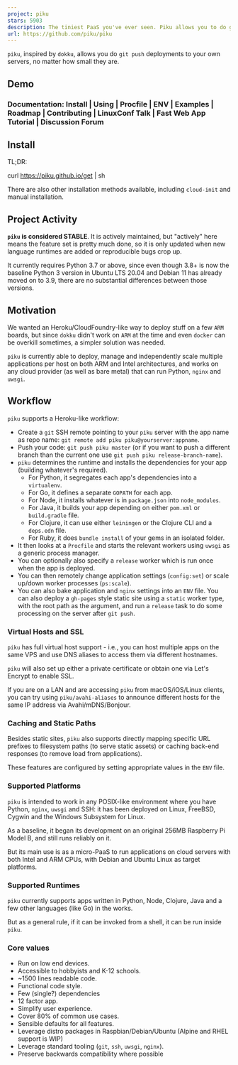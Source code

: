 ```yaml
---
project: piku
stars: 5903
description: The tiniest PaaS you've ever seen. Piku allows you to do git push deployments to your own servers.
url: https://github.com/piku/piku
---
```


`piku`, inspired by `dokku`, allows you do `git push` deployments to your own servers, no matter how small they are.

Demo
----

### Documentation: Install | Using | Procfile | ENV | Examples | Roadmap | Contributing | LinuxConf Talk | Fast Web App Tutorial | Discussion Forum

Install
-------

TL;DR:

curl https://piku.github.io/get | sh

There are also other installation methods available, including `cloud-init` and manual installation.

Project Activity
----------------

**`piku` is considered STABLE**. It is actively maintained, but "actively" here means the feature set is pretty much done, so it is only updated when new language runtimes are added or reproducible bugs crop up.

It currently requires Python 3.7 or above, since even though 3.8+ is now the baseline Python 3 version in Ubuntu LTS 20.04 and Debian 11 has already moved on to 3.9, there are no substantial differences between those versions.

Motivation
----------

We wanted an Heroku/CloudFoundry-like way to deploy stuff on a few `ARM` boards, but since `dokku` didn't work on `ARM` at the time and even `docker` can be overkill sometimes, a simpler solution was needed.

`piku` is currently able to deploy, manage and independently scale multiple applications per host on both ARM and Intel architectures, and works on any cloud provider (as well as bare metal) that can run Python, `nginx` and `uwsgi`.

Workflow
--------

`piku` supports a Heroku-like workflow:

-   Create a `git` SSH remote pointing to your `piku` server with the app name as repo name: `git remote add piku piku@yourserver:appname`.
-   Push your code: `git push piku master` (or if you want to push a different branch than the current one use `git push piku release-branch-name`).
-   `piku` determines the runtime and installs the dependencies for your app (building whatever's required).
    -   For Python, it segregates each app's dependencies into a `virtualenv`.
    -   For Go, it defines a separate `GOPATH` for each app.
    -   For Node, it installs whatever is in `package.json` into `node_modules`.
    -   For Java, it builds your app depending on either `pom.xml` or `build.gradle` file.
    -   For Clojure, it can use either `leiningen` or the Clojure CLI and a `deps.edn` file.
    -   For Ruby, it does `bundle install` of your gems in an isolated folder.
-   It then looks at a `Procfile` and starts the relevant workers using `uwsgi` as a generic process manager.
-   You can optionally also specify a `release` worker which is run once when the app is deployed.
-   You can then remotely change application settings (`config:set`) or scale up/down worker processes (`ps:scale`).
-   You can also bake application and `nginx` settings into an `ENV` file. You can also deploy a `gh-pages` style static site using a `static` worker type, with the root path as the argument, and run a `release` task to do some processing on the server after `git push`.

### Virtual Hosts and SSL

`piku` has full virtual host support - i.e., you can host multiple apps on the same VPS and use DNS aliases to access them via different hostnames.

`piku` will also set up either a private certificate or obtain one via Let's Encrypt to enable SSL.

If you are on a LAN and are accessing `piku` from macOS/iOS/Linux clients, you can try using `piku/avahi-aliases` to announce different hosts for the same IP address via Avahi/mDNS/Bonjour.

### Caching and Static Paths

Besides static sites, `piku` also supports directly mapping specific URL prefixes to filesystem paths (to serve static assets) or caching back-end responses (to remove load from applications).

These features are configured by setting appropriate values in the `ENV` file.

### Supported Platforms

`piku` is intended to work in any POSIX-like environment where you have Python, `nginx`, `uwsgi` and SSH: it has been deployed on Linux, FreeBSD, Cygwin and the Windows Subsystem for Linux.

As a baseline, it began its development on an original 256MB Raspberry Pi Model B, and still runs reliably on it.

But its main use is as a micro-PaaS to run applications on cloud servers with both Intel and ARM CPUs, with Debian and Ubuntu Linux as target platforms.

### Supported Runtimes

`piku` currently supports apps written in Python, Node, Clojure, Java and a few other languages (like Go) in the works.

But as a general rule, if it can be invoked from a shell, it can be run inside `piku`.

### Core values

-   Run on low end devices.
-   Accessible to hobbyists and K-12 schools.
-   ~1500 lines readable code.
-   Functional code style.
-   Few (single?) dependencies
-   12 factor app.
-   Simplify user experience.
-   Cover 80% of common use cases.
-   Sensible defaults for all features.
-   Leverage distro packages in Raspbian/Debian/Ubuntu (Alpine and RHEL support is WIP)
-   Leverage standard tooling (`git`, `ssh`, `uwsgi`, `nginx`).
-   Preserve backwards compatibility where possible
